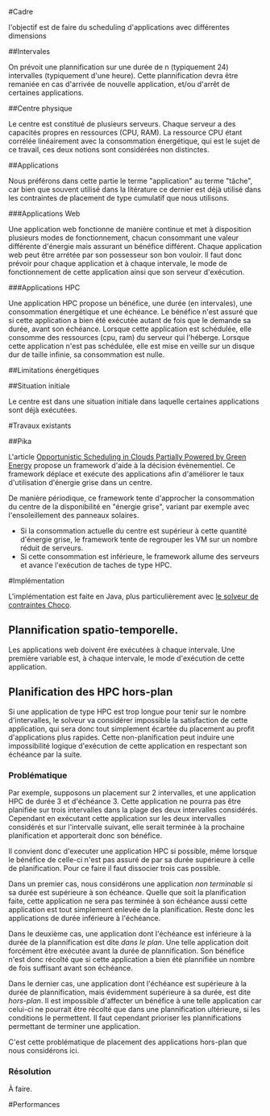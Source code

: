 

#Cadre

l'objectif est de faire du scheduling d'applications avec différentes dimensions


##Intervales

On prévoit une plannification sur une durée de n (typiquement 24) intervalles (typiquement d'une heure).
Cette plannification devra être remaniée en cas d'arrivée de nouvelle application, et/ou d'arrêt de certaines applications.


##Centre physique

Le centre est constitué de plusieurs serveurs. Chaque serveur a des capacités propres en ressources (CPU, RAM). La ressource CPU étant corrélée linéairement avec la consommation énergétique, qui est le sujet de ce travail, ces deux notions sont considérées non distinctes.


##Applications

Nous préférons dans cette partie le terme "application" au terme "tâche", car bien que souvent utilisé dans la litérature ce dernier est déjà utilisé dans les contraintes de placement de type cumulatif que nous utilisons.

###Applications Web

Une application web fonctionne de manière continue et met à disposition plusieurs modes de fonctionnement, chacun consommant une valeur différente d'énergie mais assurant un bénéfice différent.
Chaque application web peut être arrétée par son possesseur son bon vouloir. Il faut donc prévoir pour chaque application et à chaque intervale, le mode de fonctionnement de cette application ainsi que son serveur d'exécution.

###Applications HPC

Une application HPC propose un bénéfice, une durée (en intervales), une consommation énergétique et une échéance. Le bénéfice n'est assuré que si cette application a bien été exécutée autant de fois que le demande sa durée, avant son échéance.
Lorsque cette application est schédulée, elle consomme des ressources (cpu, ram) du serveur qui l'héberge. Lorsque cette application n'est pas schédulée, elle est mise en veille sur un disque dur de taille infinie, sa consommation est nulle.

##Limitations énergétiques

##Situation initiale

Le centre est dans une situation initiale dans laquelle certaines applications sont déjà exécutées.

#Travaux existants

##Pika

L'article [Opportunistic Scheduling in Clouds Partially Powered by Green Energy]( https://hal.inria.fr/hal-01205911v1 ) propose un framework d'aide à la décision évènementiel. Ce framework déplace et exécute des applications afin d'améliorer le taux d'utilisation d'énergie grise dans un centre.

De manière périodique, ce framework tente d'approcher la consommation du centre de la disponibilité en "énergie grise", variant par exemple avec l'ensoleillement des panneaux solaires.
 - Si la consommation actuelle du centre est supérieur à cette quantité d'énergie grise, le framework tente de regrouper les VM sur un nombre réduit de serveurs.
 - Si cette consommation est inférieure, le framework allume des serveurs et avance l'exécution de taches de type HPC.

#Implémentation

L'implémentation est faite en Java, plus particulièrement avec [le solveur de contraintes Choco](https://github.com/chocoteam/choco-solver).

## Plannification spatio-temporelle.

Les applications web doivent êre exécutées à chaque intervale. Une première variable est, à chaque intervale, le mode d'exécution de cette application.

## Planification des HPC hors-plan

Si une application de type HPC est trop longue pour tenir sur le nombre d'intervalles, le solveur va considérer impossible la satisfaction de cette application, qui sera donc tout simplement écartée du placement au profit d'applications plus rapides. Cette non-planification peut induire une impossibilité logique d'exécution de cette application en respectant son échéance par la suite.

### Problématique

Par exemple, supposons un placement sur 2 intervalles, et une application HPC de durée 3 et d'échéance 3. Cette application ne pourra pas être planifiée sur trois intervalles dans la plage des deux intervalles considérés. Cependant en exécutant cette application sur les deux intervalles considérés et sur l'intervalle suivant, elle serait terminée à la prochaine planification et apporterait donc son bénéfice.

Il convient donc d'executer une application HPC si possible, même lorsque le bénéfice de celle-ci n'est pas assuré de par sa durée supérieure à celle de planification. Pour ce faire il faut dissocier trois cas possible.

Dans un premier cas, nous considérons une application *non terminable* si sa durée est supérieure à son échéance. Quelle que soit la planification faite, cette application ne sera pas terminée à son échéance aussi cette application est tout simplement enlevée de la planification. Reste donc les applications de durée inférieure à l'échéance.

Dans le deuxième cas, une application dont l'échéance est inférieure à la durée de la plannification est dite *dans le plan*. Une telle application doit forcément être exécutée avant la durée de plannification. Son bénéfice n'est donc récolté que si cette application a bien été plannifiée un nombre de fois suffisant avant son échéance.

Dans le dernier cas, une application dont l'échéance est supérieure à la durée de plannification, mais évidemment supérieure à sa durée, est dite *hors-plan*. Il est impossible d'affecter un bénéfice à une telle application car celui-ci ne pourrait être récolté que dans une plannification ultérieure, si les conditions le permettent. Il faut cependant prioriser les plannifications permettant de terminer une application.

C'est cette problématique de placement des applications hors-plan que nous considérons ici.

### Résolution

À faire.

#Performances


